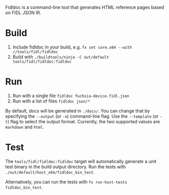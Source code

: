 Fidldoc is a command-line tool that generates HTML reference pages based on FIDL JSON IR.

# Build
1. Include fidldoc in your build, e.g. `fx set core.x64 --with //tools/fidl/fidldoc`
1. Build with `./buildtools/ninja -C out/default tools/fidl/fidldoc:fidldoc`

# Run
1. Run with a single file `fidldoc fuchsia-device.fidl.json`
1. Run with a list of files `fidldoc json/*`

By default, docs will be generated in `./docs/`. You can change that by specifying the `--output` (or `-o`) command-line flag.
Use the `--template` (or `-t`) flag to select the output format. Currently, the two supported values are `markdown` and `html`.

# Test
The `tools/fidl/fidldoc:fidldoc` target will automatically generate a unit test binary in the build output directory.
Run the tests with `./out/default/host_x64/fidldoc_bin_test`.

Alternatively, you can run the tests with `fx run-host-tests fidldoc_bin_test`.